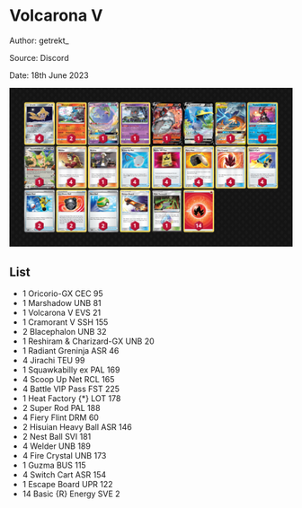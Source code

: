 # Volcarona V

Author: getrekt_

Source: Discord

Date: 18th June 2023

![decklist](../../images/PAL/Volcarona%20V/6-%20Volcarona%20V.png)

## List

* 1 Oricorio-GX CEC 95
* 1 Marshadow UNB 81
* 1 Volcarona V EVS 21
* 1 Cramorant V SSH 155
* 2 Blacephalon UNB 32
* 1 Reshiram & Charizard-GX UNB 20
* 1 Radiant Greninja ASR 46
* 4 Jirachi TEU 99
* 1 Squawkabilly ex PAL 169
* 4 Scoop Up Net RCL 165
* 4 Battle VIP Pass FST 225
* 1 Heat Factory {*} LOT 178
* 2 Super Rod PAL 188
* 4 Fiery Flint DRM 60
* 2 Hisuian Heavy Ball ASR 146
* 2 Nest Ball SVI 181
* 4 Welder UNB 189
* 4 Fire Crystal UNB 173
* 1 Guzma BUS 115
* 4 Switch Cart ASR 154
* 1 Escape Board UPR 122
* 14 Basic {R} Energy SVE 2
